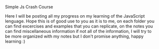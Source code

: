Simple Js Crash Course 

Here I will be posting all my progress on my learning of the JavaScript lenguage. Hope this is of good use to you as it is to me, on each folder you can find excercises and examples that you can replicate, on the notes you can find miscellaneous information if not all of the information, I will try to be more organized with my notes but I don't promise anything, happy learning :)
